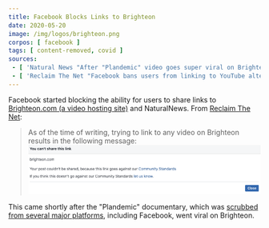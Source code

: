 ```yaml
---
title: Facebook Blocks Links to Brighteon
date: 2020-05-20
image: /img/logos/brighteon.png
corpos: [ facebook ]
tags: [ content-removed, covid ]
sources:
 - [ 'Natural News "After "Plandemic" video goes super viral on Brighteon.com, Facebook bans all Brighteon links, regardless of content" by Mike Adams (20 May 2020)', 'https://archive.vn/85iUm' ]
 - [ 'Reclaim The Net "Facebook bans users from linking to YouTube alternative Brighteon after it hosted Judy Mikovits Plandemic doc" by Fabrizio Bulleri (22 May 2020)', 'https://archive.vn/hSatA' ]
---
```


Facebook started blocking the ability for users to share links to [Brighteon.com (a video hosting site)](/alttech/brighteon/) and NaturalNews.
From [Reclaim The Net](https://archive.vn/hSatA#selection-405.0-412.1):
> As of the time of writing, trying to link to any video on Brighteon results in the following message:
> ![](reclaim-the-net-screenshot.png)

This came shortly after the "Plandemic" documentary, which was [scrubbed from several major platforms](/e/youtube-and-facebook-remove-plandemic-part1/), including Facebook, went viral on Brighteon.
